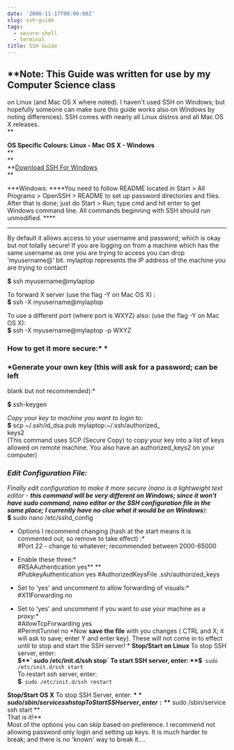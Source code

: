 ```yaml
---
date: '2008-11-17T00:00:00Z'
slug: ssh-guide
tags:
  - secure-shell
  - terminal
title: SSH Guide
---
```


## \*\*Note: This Guide was written for use by my Computer Science class

on Linux (and Mac OS X where noted). I haven't used SSH on Windows; but
hopefully someone can make sure this guide works also on Windows by noting
differences). SSH comes with nearly all Linux distros and all Mac OS X
releases.  
\*\*

**OS Specific Colours: Linux - Mac OS X - Windows**  
\*\*  
\*\*  
**[Download SSH For Windows](http://downloads.sourceforge.net/sshwindows/setupssh381-20040709.zip?modtime=1089331200&big_mirror=0)  
**

**\*Windows: \*\***You need to follow README located in Start \> All Programs \>
OpenSSH \> README to set up password directories and files. After that is done;
just do Start \> Run; type cmd and hit enter to get Windows command line. All
commands beginning with SSH should run unmodified. \*\*\*\*

---

By default it allows access to your username and password; which is okay but not
totally secure! If you are logging on from a machine which has the same username
as one you are trying to access you can drop 'myusername@' bit. mylaptop
represents the IP address of the machine you are trying to contact!

**$** ssh myusername@mylaptop

To forward X server (use the flag -Y on Mac OS X) :  
 **$** ssh -X myusername@mylaptop

To use a different port (where port is WXYZ) also: (use the flag -Y on Mac OS
X):  
 **$** ssh -X myusername@mylaptop -p WXYZ

### **How to get it more secure:\*** \*

### \*Generate your own key (this will ask for a password; can be left

blank but not recommended):\*

**$** ssh-keygen

_Copy your key to machine you want to login to:_  
 **$** scp \~/.ssh/id_dsa.pub mylaptop:\~/.ssh/authorized\_  
keys2  
(This command uses SCP (Secure Copy) to copy your key into a list of keys
allowed on remote machine. You also have an authorized_keys2 on your computer)

### _Edit Configuration File:_

_Finally edit configuration to make it more secure (nano is a lightweight text
editor - **this command will be very different on Windows; since it won't have
sudo command, nano editor or the SSH configuration file in the same place; I
currently have no clue what it would be on Windows**):_  
 **$** sudo nano /etc/sshd_config

- Options I recommend changing (hash at the start means it is commented out; so
  remove to take effect) :\*  
   \#Port 22 - change to whatever; recommended between 2000-65000  

- Enable these three:\*  
   \#RSAAuthentication yes\*\* \*\*  
   \#PubkeyAuthentication yes \#AuthorizedKeysFile .ssh/authorized_keys
- Set to 'yes' and uncomment to allow forwarding of visuals:\*  
  \#X11Forwarding no

- Set to 'yes' and uncomment if you want to use your machine as a proxy:*  
   \#AllowTcpForwarding yes  
   \#PermitTunnel no *Now **save the file** with you changes ( CTRL and X; it
  will ask to save; enter Y and enter key). These will not come in to effect
  until to stop and start the SSH server! \* **Stop/Start on Linux** To stop SSH
  server, enter:  
   **$**` sudo /etc/init.d/ssh stop`  
  To start SSH server, enter:  
   **$**` sudo /etc/init.d/ssh start`  
  To restart ssh server, enter:  
   **$**` sudo /etc/init.d/ssh restart`

**Stop/Start OS X** To stop SSH Server, enter: **$** sudo /sbin/service ssh stop
To Start SSH server, enter: **$** sudo /sbin/service ssh start **  
That is it!**  
Most of the options you can skip based on preference. I recommend not allowing
password only login and setting up keys. It is much harder to break; and there
is no 'known' way to break it....
